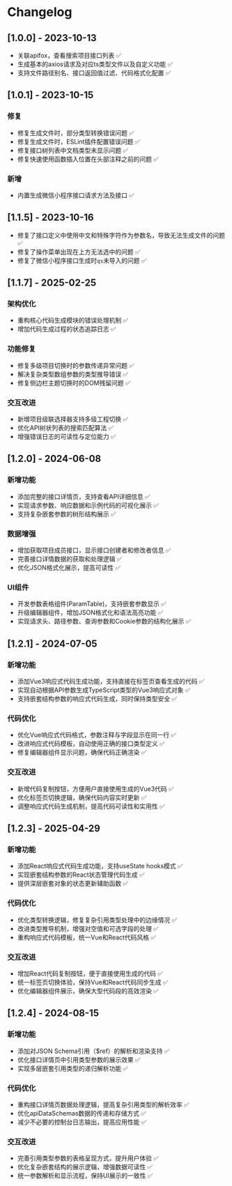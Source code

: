 <!--
 * @FilePath: /AutoAPIGen/CHANELOG.md
 * @Description: 
-->
# Changelog

## [1.0.0] - 2023-10-13

- 关联apifox，查看搜索项目接口列表 ✅
- 生成基本的axios请求及对应ts类型文件以及自定义功能 ✅
- 支持文件路径别名、接口返回值过滤、代码格式化配置 ✅

## [1.0.1] - 2023-10-15

### 修复

- 修复生成文件时，部分类型转换错误问题 ✅
- 修复生成文件时，ESLint插件配置错误问题 ✅
- 修复接口树列表中文档类型未显示问题 ✅
- 修复快速使用函数插入位置在头部注释之前的问题 ✅

### 新增

- 内置生成微信小程序接口请求方法及接口 ✅

## [1.1.5] - 2023-10-16

- 修复了接口定义中使用中文和特殊字符作为参数名，导致无法生成文件的问题 ✅
- 修复了操作菜单出现在上方无法选中的问题 ✅
- 修复了微信小程序接口生成时`qs`未导入的问题 ✅

## [1.1.7] - 2025-02-25

### 架构优化

- 重构核心代码生成模块的错误处理机制 ✅
- 增加代码生成过程的状态追踪日志 ✅

### 功能修复

- 修复多级项目切换时的参数传递异常问题 ✅  
- 解决复杂类型数组参数的类型推导错误 ✅
- 修复侧边栏主题切换时的DOM残留问题 ✅

### 交互改进

- 新增项目级联选择器支持多级工程切换 ✅
- 优化API树状列表的搜索匹配算法 ✅
- 增强错误日志的可读性与定位能力 ✅

## [1.2.0] - 2024-06-08

### 新增功能

- 添加完整的接口详情页，支持查看API详细信息 ✅
- 实现请求参数、响应数据和示例代码的可视化展示 ✅
- 支持复杂嵌套参数的树形结构展示 ✅

### 数据增强

- 增加获取项目成员接口，显示接口创建者和修改者信息 ✅
- 完善接口详情数据的获取和处理逻辑 ✅
- 优化JSON格式化展示，提高可读性 ✅

### UI组件

- 开发参数表格组件(ParamTable)，支持嵌套参数显示 ✅
- 升级编辑器组件，增加JSON格式化和语法高亮功能 ✅
- 实现请求头、路径参数、查询参数和Cookie参数的结构化展示 ✅

## [1.2.1] - 2024-07-05

### 新增功能

- 添加Vue3响应式代码生成功能，支持直接在标签页查看生成的代码 ✅
- 实现自动根据API参数生成TypeScript类型的Vue3响应式对象 ✅
- 支持嵌套结构参数的响应式代码生成，同时保持类型安全 ✅

### 代码优化

- 优化Vue响应式代码格式，参数注释与字段显示在同一行 ✅
- 改进响应式代码模板，自动使用正确的接口类型定义 ✅
- 修复编辑器组件显示问题，确保代码正确渲染 ✅

### 交互改进

- 新增代码复制按钮，方便用户直接使用生成的Vue3代码 ✅
- 优化标签页切换逻辑，确保代码内容实时更新 ✅
- 调整响应式代码生成机制，提高代码可读性和实用性 ✅

## [1.2.3] - 2025-04-29

### 新增功能

- 添加React响应式代码生成功能，支持useState hooks模式 ✅
- 实现嵌套结构参数的React状态管理代码生成 ✅
- 提供深层嵌套对象的状态更新辅助函数 ✅

### 代码优化

- 优化类型转换逻辑，修复复杂引用类型处理中的边缘情况 ✅
- 改进类型推导机制，增强对空值和可选字段的处理 ✅
- 重构响应式代码模板，统一Vue和React代码风格 ✅

### 交互改进

- 增加React代码复制按钮，便于直接使用生成的代码 ✅
- 统一标签页切换体验，保持Vue和React代码同步生成 ✅
- 优化编辑器组件展示，确保大型代码段的高效渲染 ✅

## [1.2.4] - 2024-08-15

### 新增功能

- 添加对JSON Schema引用（$ref）的解析和渲染支持 ✅
- 优化接口详情页中引用类型参数的展示效果 ✅
- 实现多层嵌套引用类型的递归解析功能 ✅

### 代码优化

- 重构接口详情页数据处理逻辑，提高复杂引用类型的解析效率 ✅
- 优化apiDataSchemas数据的传递和存储方式 ✅
- 减少不必要的控制台日志输出，提高应用性能 ✅

### 交互改进

- 完善引用类型参数的表格呈现方式，提升用户体验 ✅
- 优化复杂嵌套结构的展示逻辑，增强数据可读性 ✅
- 统一参数解析和显示流程，保持UI展示的一致性 ✅
